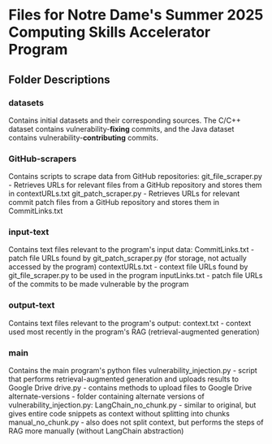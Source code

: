 # Files for Notre Dame's Summer 2025 Computing Skills Accelerator Program

## Folder Descriptions

### datasets
Contains initial datasets and their corresponding sources. The C/C++ dataset contains vulnerability-**fixing** commits, and the
Java dataset contains vulnerability-**contributing** commits.

### GitHub-scrapers
Contains scripts to scrape data from GitHub repositories:
git_file_scraper.py - Retrieves URLs for relevant files from a GitHub repository and stores them in contextURLs.txt
git_patch_scraper.py - Retrieves URLs for relevant commit patch files from a GitHub repository and stores them in CommitLinks.txt

### input-text
Contains text files relevant to the program's input data:
CommitLinks.txt - patch file URLs found by git_patch_scraper.py (for storage, not actually accessed by the program)
contextURLs.txt - context file URLs found by git_file_scraper.py to be used in the program
inputLinks.txt - patch file URLs of the commits to be made vulnerable by the program

### output-text
Contains text files relevant to the program's output:
context.txt - context used most recently in the program's RAG (retrieval-augmented generation)

### main
Contains the main program's python files
vulnerability_injection.py - script that performs retrieval-augmented generation and uploads results to Google Drive
drive.py - contains methods to upload files to Google Drive
alternate-versions - folder containing alternate versions of vulnerability_injection.py:
    LangChain_no_chunk.py - similar to original, but gives entire code snippets as context without splitting into chunks
    manual_no_chunk.py - also does not split context, but performs the steps of RAG more manually (without LangChain abstraction)
